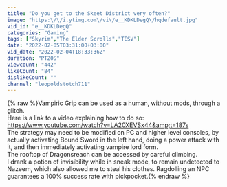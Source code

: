 ```yaml
---
title: "Do you get to the Skeet District very often?"
image: "https:\/\/i.ytimg.com\/vi\/e__KDKLDegQ\/hqdefault.jpg"
vid_id: "e__KDKLDegQ"
categories: "Gaming"
tags: ["Skyrim","The Elder Scrolls","TESV"]
date: "2022-02-05T03:31:00+03:00"
vid_date: "2022-02-04T18:33:36Z"
duration: "PT20S"
viewcount: "442"
likeCount: "84"
dislikeCount: ""
channel: "leopoldstotch711"
---
```

{% raw %}Vampiric Grip can be used as a human, without mods, through a glitch.<br />Here is a link to a video explaining how to do so:  <a rel="nofollow" target="blank" href="https://www.youtube.com/watch?v=LA20XEVSx44&amp;t=187s">https://www.youtube.com/watch?v=LA20XEVSx44&amp;t=187s</a><br />The strategy may need to be modified on PC and higher level consoles, by actually activating Bound Sword in the left hand, doing a power attack with it, and then immediately activating vampire lord form.<br />The rooftop of Dragonsreach can be accessed by careful climbing.<br />I drank a potion of invisibility while in sneak mode, to remain undetected to Nazeem, which also allowed me to steal his clothes.  Ragdolling an NPC guarantees a 100% success rate with pickpocket.{% endraw %}
